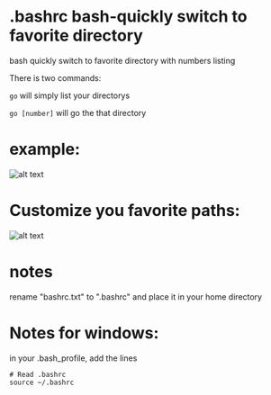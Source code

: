 # .bashrc bash-quickly switch to favorite directory
bash quickly switch to favorite directory with numbers listing

There is two commands:


```go```
will simply list your directorys


```go [number]```
will go the that directory


# example:

![alt text](bash-quick-jump-favorite-directory.gif)

# Customize you favorite paths:

![alt text](directorys.png)

# notes
rename "bashrc.txt" to ".bashrc" and place it in your home directory

# Notes for windows:
in your .bash_profile, add the lines
```
# Read .bashrc
source ~/.bashrc
```
